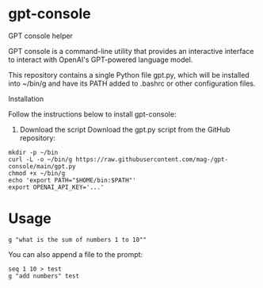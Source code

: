 # gpt-console
GPT console helper

GPT console is a command-line utility that provides an interactive interface to interact with OpenAI's GPT-powered language model. 

This repository contains a single Python file gpt.py, which will be installed into ~/bin/g and have its PATH added to .bashrc or other configuration files.

Installation

Follow the instructions below to install gpt-console:

1. Download the script
Download the gpt.py script from the GitHub repository:

```
mkdir -p ~/bin
curl -L -o ~/bin/g https://raw.githubusercontent.com/mag-/gpt-console/main/gpt.py
chmod +x ~/bin/g
echo 'export PATH="$HOME/bin:$PATH"'
export OPENAI_API_KEY='...'
```

# Usage

```
g "what is the sum of numbers 1 to 10""
```

You can also append a file to the prompt:

```
seq 1 10 > test
g "add numbers" test
```

